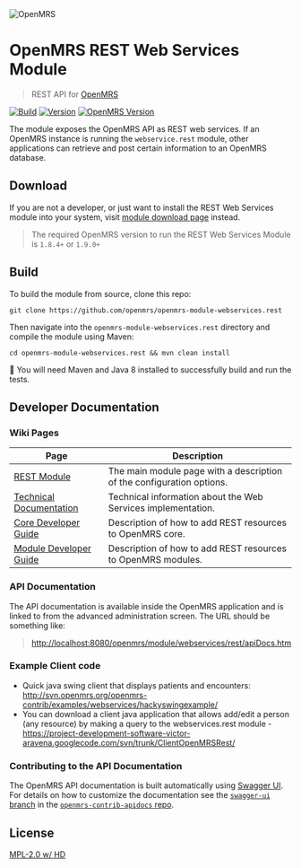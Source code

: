 <img src="https://talk.openmrs.org/uploads/default/original/2X/f/f1ec579b0398cb04c80a54c56da219b2440fe249.jpg" alt="OpenMRS"/>

# OpenMRS REST Web Services Module

> REST API for [OpenMRS](http://openmrs.org)

<a href="https://ci.openmrs.org/browse/RESTWS-RESTWS"><img src="https://omrs-shields.psbrandt.io/build/RESTWS/RESTWS" alt="Build"/></a>
<a href="https://modules.openmrs.org/#/show/153/webservices-rest"><img src="https://omrs-shields.psbrandt.io/version/153" alt="Version"/></a>
<a href="https://modules.openmrs.org/#/show/153/webservices-rest"><img src="https://omrs-shields.psbrandt.io/omrsversion/153" alt="OpenMRS Version"/></a>

The module exposes the OpenMRS API as REST web services. If an OpenMRS instance is running the `webservice.rest` module, other applications can retrieve and post certain information to an OpenMRS database.

## Download

If you are not a developer, or just want to install the REST Web Services module into your
system, visit [module download page](https://modules.openmrs.org/#/show/153/webservices-rest) instead.

> The required OpenMRS version to run the REST Web Services Module is `1.8.4+` or `1.9.0+`

## Build

To build the module from source, clone this repo:

```
git clone https://github.com/openmrs/openmrs-module-webservices.rest
```

Then navigate into the `openmrs-module-webservices.rest` directory and compile the module using Maven:

```
cd openmrs-module-webservices.rest && mvn clean install
```

:pushpin: You will need Maven and Java 8 installed to successfully build and run
the tests.

## Developer Documentation

### Wiki Pages

| Page | Description |
| ---- | ----------- |
| [REST Module](https://wiki.openmrs.org/display/docs/REST+Module) | The main module page with a description of the configuration options. |
| [Technical Documentation](https://wiki.openmrs.org/display/docs/REST+Web+Services+Technical+Documentation) | Technical information about the Web Services implementation. |
| [Core Developer Guide](https://wiki.openmrs.org/display/docs/Adding+a+Web+Service+Step+by+Step+Guide+for+Core+Developers) | Description of how to add REST resources to OpenMRS core. |
| [Module Developer Guide](https://wiki.openmrs.org/display/docs/Adding+a+Web+Service+Step+by+Step+Guide+for+Module+Developers) | Description of how to add REST resources to OpenMRS modules. |

### API Documentation

The API documentation is available inside the OpenMRS application and is linked
to from the advanced administration screen. The URL should be something like:
> [http://localhost:8080/openmrs/module/webservices/rest/apiDocs.htm](http://localhost:8080/openmrs/module/webservices/rest/apiDocs.htm)

### Example Client code
  * Quick java swing client that displays patients and encounters: http://svn.openmrs.org/openmrs-contrib/examples/webservices/hackyswingexample/
  * You can download a client java application that allows  add/edit a person (any resource) by making a query to the webservices.rest module - https://project-development-software-victor-aravena.googlecode.com/svn/trunk/ClientOpenMRSRest/

### Contributing to the API Documentation

The OpenMRS API documentation is built automatically using [Swagger UI](http://swagger.io/swagger-ui/). For details on how to customize the documentation see the [`swagger-ui` branch](https://github.com/psbrandt/openmrs-contrib-apidocs/tree/swagger-ui) in the [`openmrs-contrib-apidocs` repo](https://github.com/psbrandt/openmrs-contrib-apidocs).

## License

[MPL-2.0 w/ HD](http://openmrs.org/license/)
